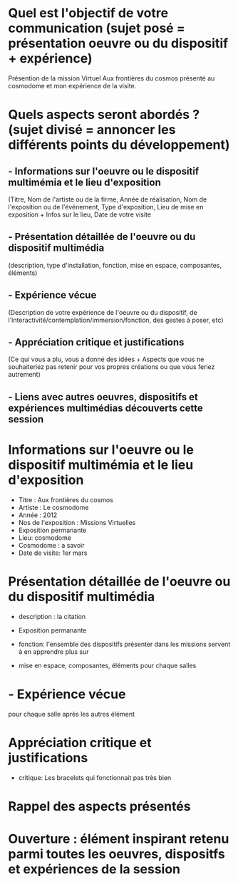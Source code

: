 # Quel est l'objectif de votre communication (sujet posé = présentation oeuvre ou du dispositif + expérience)
Présention de la mission Virtuel Aux frontières du cosmos présenté au cosmodome et mon expérience de la visite.
# Quels aspects seront abordés ? (sujet divisé = annoncer les différents points du développement)
## - Informations sur l'oeuvre ou le dispositif multimémia et le lieu d'exposition
  (Titre, Nom de l'artiste ou de la firme, Année de réalisation, Nom de l'exposition ou de l'événement, Type d'exposition, Lieu de mise en exposition + Infos sur le lieu, Date de votre visite
## - Présentation détaillée de l'oeuvre ou du dispositif multimédia 
(description, type d'installation, fonction, mise en espace, composantes, éléments)
## - Expérience vécue
 (Description de votre expérience de l'oeuvre ou du dispositif, de l'interactivité/contemplation/immersion/fonction, des gestes à poser, etc)
## -  Appréciation critique et justifications
 (Ce qui vous a plu, vous a donné des idées + Aspects que vous ne souhaiteriez pas retenir pour vos propres créations ou que vous feriez autrement)
 ## - Liens avec autres oeuvres, dispositifs et expériences multimédias découverts cette session
 
 #  Informations sur l'oeuvre ou le dispositif multimémia et le lieu d'exposition
 - Titre : Aux frontières du cosmos
 - Artiste : Le cosmodome
 - Année : 2012
 - Nos de l'exposition : Missions Virtuelles 
 - Exposition permanante
 - Lieu: cosmodome 
 - Cosmodome : a savoir
 - Date de visite: 1er mars
 
 
 # Présentation détaillée de l'oeuvre ou du dispositif multimédia 
 - description :  la citation 
 - Exposition permanante
 - fonction: l'ensemble des dispositifs présenter dans les missions servent à en apprendre plus sur 
 
- mise en espace, composantes, éléments pour chaque salles 

 # - Expérience vécue
 pour chaque salle après les autres élément 
 
 # Appréciation critique et justifications
 - critique: Les bracelets qui fonctionnait pas très bien

 # Rappel des aspects présentés
 # Ouverture : élément inspirant retenu parmi toutes les oeuvres, dispositfs et expériences de la session
